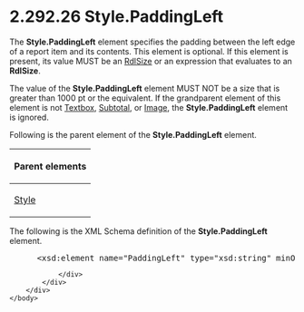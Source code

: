 <html dir="LTR" xmlns:mshelp="http://msdn.microsoft.com/mshelp" xmlns:ddue="http://ddue.schemas.microsoft.com/authoring/2003/5" xmlns:xlink="http://www.w3.org/1999/xlink" xmlns:tool="http://www.microsoft.com/tooltip">
    <head>
        <meta http-equiv="Content-Type" content="text/html; CHARSET=utf-8"></meta>
        <meta name="save" content="history"></meta>
        <title>2.292.26 Style.PaddingLeft</title>
        <xml>
            <mshelp:toctitle title="2.292.26 Style.PaddingLeft"></mshelp:toctitle>
            <mshelp:rltitle title="[MS-RDL]: Style.PaddingLeft"></mshelp:rltitle>
            <mshelp:keyword index="A" term="82799536-73b6-49de-8cca-639917803edc"></mshelp:keyword>
            <mshelp:attr name="DCSext.ContentType" value="open specification"></mshelp:attr>
            <mshelp:attr name="AssetID" value="82799536-73b6-49de-8cca-639917803edc"></mshelp:attr>
            <mshelp:attr name="TopicType" value="kbRef"></mshelp:attr>
            <mshelp:attr name="DCSext.Title" value="[MS-RDL]: Style.PaddingLeft" />
        </xml>
    </head>
    <body>
        <div id="header">
            <h1 class="heading">2.292.26 Style.PaddingLeft</h1>
        </div>
        <div id="mainSection">
            <div id="mainBody">
                <div id="allHistory" class="saveHistory"></div>
                <div id="sectionSection0" class="section" name="collapseableSection">
                    

<p>The <b>Style.PaddingLeft</b> element specifies the padding
between the left edge of a report item and its contents. This element is
optional. If this element is present, its value MUST be an <a href="b40c092e-4fe5-4f7b-a0bf-c98df1361c90.htm">RdlSize</a> or an expression
that evaluates to an <b>RdlSize</b>.</p>

<p>The value of the <b>Style.PaddingLeft</b> element MUST NOT
be a size that is greater than 1000 pt or the equivalent. If the grandparent
element of this element is not <a href="469d0032-b5ec-43d9-ab36-d3a88b9cc1f6.htm">Textbox</a>, <a href="44172a0a-a53f-423e-be81-08352a109961.htm">Subtotal</a>, or <a href="63e1e5ab-7c49-4f62-8dbd-62d85de2b153.htm">Image</a>, the <b>Style.PaddingLeft</b>
element is ignored.</p>

<p>Following is the parent element of the <b>Style.PaddingLeft</b>
element.</p>

<table>
 <thead>
  <tr>
   <th>
   <p>Parent elements</p>
   </th>
  </tr>
 </thead>
 <tr>
  <td>
  <p><a href="ea446209-9c6a-46ce-b472-fae8b8350b37.htm">Style</a></p>
  </td>
 </tr>
</table>

<p>The following is the XML Schema definition of the <b>Style.PaddingLeft</b>
element.</p>

<dl>
<dd>
<div><pre> &lt;xsd:element name=&quot;PaddingLeft&quot; type=&quot;xsd:string&quot; minOccurs=&quot;0&quot; /&gt;
</pre></div>
</dd></dl>


                </div>
            </div>
        </div>
    </body>
</html>